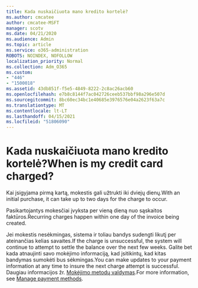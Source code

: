 ```yaml
---
title: Kada nuskaičiuota mano kredito kortelė?
ms.author: cmcatee
author: cmcatee-MSFT
manager: scotv
ms.date: 04/21/2020
ms.audience: Admin
ms.topic: article
ms.service: o365-administration
ROBOTS: NOINDEX, NOFOLLOW
localization_priority: Normal
ms.collection: Adm_O365
ms.custom:
- "446"
- "1500018"
ms.assetid: 43db851f-f5e5-4849-8222-2c8ac26acb60
ms.openlocfilehash: e7b8c8144f7ac042726ceeb537bbf98a296e507d
ms.sourcegitcommit: 8bc60ec34bc1e40685e3976576e04a2623f63a7c
ms.translationtype: MT
ms.contentlocale: lt-LT
ms.lasthandoff: 04/15/2021
ms.locfileid: "51806090"
---
```

# <a name="when-is-my-credit-card-charged"></a><span data-ttu-id="b1a5d-102">Kada nuskaičiuota mano kredito kortelė?</span><span class="sxs-lookup"><span data-stu-id="b1a5d-102">When is my credit card charged?</span></span>

<span data-ttu-id="b1a5d-103">Kai įsigyjama pirmą kartą, mokestis gali užtrukti iki dviejų dienų.</span><span class="sxs-lookup"><span data-stu-id="b1a5d-103">With an initial purchase, it can take up to two days for the charge to occur.</span></span>
  
<span data-ttu-id="b1a5d-104">Pasikartojantys mokesčiai įvyksta per vieną dieną nuo sąskaitos faktūros.</span><span class="sxs-lookup"><span data-stu-id="b1a5d-104">Recurring charges happen within one day of the invoice being created.</span></span>
  
<span data-ttu-id="b1a5d-105">Jei mokestis nesėkmingas, sistema ir toliau bandys sudengti likutį per ateinančias kelias savaites.</span><span class="sxs-lookup"><span data-stu-id="b1a5d-105">If the charge is unsuccessful, the system will continue to attempt to settle the balance over the next few weeks.</span></span> <span data-ttu-id="b1a5d-106">Galite bet kada atnaujinti savo mokėjimo informaciją, kad įsitikintų, kad kitas bandymas sumokėti bus sėkmingas.</span><span class="sxs-lookup"><span data-stu-id="b1a5d-106">You can make updates to your payment information at any time to insure the next charge attempt is successful.</span></span> <span data-ttu-id="b1a5d-107">Daugiau informacijos žr. [Mokėjimo metodų valdymas](https://docs.microsoft.com/microsoft-365/commerce/billing-and-payments/manage-payment-methods).</span><span class="sxs-lookup"><span data-stu-id="b1a5d-107">For more information, see [Manage payment methods](https://docs.microsoft.com/microsoft-365/commerce/billing-and-payments/manage-payment-methods).</span></span>
